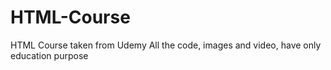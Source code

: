 # HTML-Course
HTML Course taken from Udemy
All the code, images and video, have only education purpose
